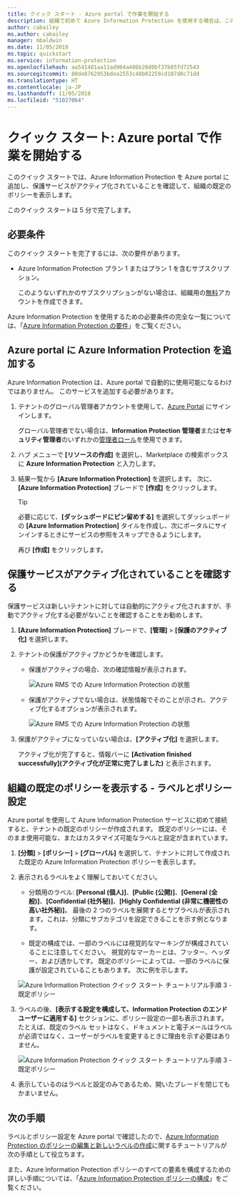 ```yaml
---
title: クイック スタート - Azure portal で作業を開始する
description: 組織で初めて Azure Information Protection を使用する場合は、このクイック スタートから開始して、サービスを Azure portal に追加し、保護サービスがアクティブ化されていることを確認して、ポリシーを表示します。
author: cabailey
ms.author: cabailey
manager: mbaldwin
ms.date: 11/05/2018
ms.topic: quickstart
ms.service: information-protection
ms.openlocfilehash: aa541481aa11ad904a486b28d0bf37b85fd72543
ms.sourcegitcommit: 80de8762953bdea2553c48b02259cd107d0c71dd
ms.translationtype: HT
ms.contentlocale: ja-JP
ms.lasthandoff: 11/05/2018
ms.locfileid: "51027064"
---
```

# <a name="quickstart-get-started-in-the-azure-portal"></a>クイック スタート: Azure portal で作業を開始する

このクイック スタートでは、Azure Information Protection を Azure portal に追加し、保護サービスがアクティブ化されていることを確認して、組織の既定のポリシーを表示します。 

このクイック スタートは 5 分で完了します。

## <a name="prerequisites"></a>必要条件

このクイック スタートを完了するには、次の要件があります。

- Azure Information Protection プラン 1 またはプラン 1 を含むサブスクリプション。
    
    このようないずれかのサブスクリプションがない場合は、組織用の[無料](https://portal.office.com/Signup/Signup.aspx?OfferId=87dd2714-d452-48a0-a809-d2f58c4f68b7)アカウントを作成できます。

Azure Information Protection を使用するための必要条件の完全な一覧については、「[Azure Information Protection の要件](requirements.md)」をご覧ください。

## <a name="add-azure-information-protection-to-the-azure-portal"></a>Azure portal に Azure Information Protection を追加する

Azure Information Protection は、Azure portal で自動的に使用可能になるわけではありません。 このサービスを追加する必要があります。

1. テナントのグローバル管理者アカウントを使用して、[Azure Portal](https://portal.azure.com) にサインインします。 
    
    グローバル管理者でない場合は、**Information Protection 管理者**または**セキュリティ管理者**のいずれかの[管理者ロール](/azure/active-directory/active-directory-assign-admin-roles-azure-portal)を使用できます。

2. ハブ メニューで **[リソースの作成]** を選択し、Marketplace の検索ボックスに **Azure Information Protection** と入力します。 
    
3. 結果一覧から **[Azure Information Protection]** を選択します。 次に、**[Azure Information Protection]** ブレードで **[作成]** をクリックします。
    
    > [!TIP] 
    > 必要に応じて、**[ダッシュボードにピン留めする]** を選択してダッシュボードの **[Azure Information Protection]** タイルを作成し、次にポータルにサインインするときにサービスの参照をスキップできるようにします。
    
    再び **[作成]** をクリックします。

## <a name="confirm-the-protection-service-is-activated"></a>保護サービスがアクティブ化されていることを確認する

保護サービスは新しいテナントに対しては自動的にアクティブ化されますが、手動でアクティブ化する必要がないことを確認することをお勧めします。 

1. **[Azure Information Protection]** ブレードで、**[管理]** > **[保護のアクティブ化]** を選択します。

2. テナントの保護がアクティブかどうかを確認します。 
    
    - 保護がアクティブの場合、次の確認情報が表示されます。
        
        ![Azure RMS での Azure Information Protection の状態](./media/info-protect-azurerms-activated.png)
        
    - 保護がアクティブでない場合は、状態情報でそのことが示され、アクティブ化するオプションが表示されます。
        
        ![Azure RMS での Azure Information Protection の状態](./media/info-protect-azurerms-deactivated.png)

3. 保護がアクティブになっていない場合は、**[アクティブ化]** を選択します。 

    アクティブ化が完了すると、情報バーに **[Activation finished successfully]\(アクティブ化が正常に完了しました\)** と表示されます。

## <a name="view-your-organizations-default-policy---labels-and-policy-settings"></a>組織の既定のポリシーを表示する - ラベルとポリシー設定

Azure portal を使用して Azure Information Protection サービスに初めて接続すると、テナントの既定のポリシーが作成されます。 既定のポリシーには、そのまま使用可能な、またはカスタマイズ可能なラベルと設定が含まれています。

1. **[分類]** > **[ポリシー]** > **[グローバル]** を選択して、テナントに対して作成された既定の Azure Information Protection ポリシーを表示します。
    
2. 表示されるラベルをよく理解しておいてください。
    
    - 分類用のラベル: **[Personal (個人)]**、**[Public (公開)]**、**[General (全般)]**、**[Confidential (社外秘)]**、**[Highly Confidential (非常に機密性の高い社外秘)]**。 最後の 2 つのラベルを展開するとサブラベルが表示されます。これは、分類にサブカテゴリを設定できることを示す例となります。
    
    - 既定の構成では、一部のラベルには視覚的なマーキングが構成されていることに注意してください。 視覚的なマーカーとは、フッター、ヘッダー、および透かしです。 既定のポリシーによっては、一部のラベルに保護が設定されていることもあります。 次に例を示します。 
    
    ![Azure Information Protection クイック スタート チュートリアル手順 3 - 既定ポリシー](./media/info-protect-policy-default-labelsv2.png)
    
3. ラベルの後、**[表示する設定を構成して、Information Protection のエンド ユーザーに適用する]** セクションに、ポリシー設定の一部も表示されます。 たとえば、既定のラベル セットはなく、ドキュメントと電子メールはラベルが必須ではなく、ユーザーがラベルを変更するときに理由を示す必要はありません。
    
    ![Azure Information Protection クイック スタート チュートリアル手順 3 - 既定ポリシー](./media/info-protect-policy-default-settings.png) 

4. 表示しているのはラベルと設定のみであるため、開いたブレードを閉じてもかまいません。

## <a name="next-steps"></a>次の手順

ラベルとポリシー設定を Azure portal で確認したので、[Azure Information Protection のポリシーの編集と新しいラベルの作成](infoprotect-quick-start-tutorial.md)に関するチュートリアルが次の手順として役立ちます。

また、Azure Information Protection ポリシーのすべての要素を構成するための詳しい手順については、「[Azure Information Protection ポリシーの構成](configure-policy.md)」をご覧ください。
